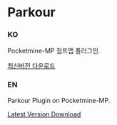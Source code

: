 # Parkour
### KO
Pocketmine-MP 점프맵 플러그인.

<a href="https://github.com/Blugin/Parkour/releases/latest/download/Parkour.phar">최신버전 다운로드</a>

### EN
Parkour Plugin on Pocketmine-MP.

<a href="https://github.com/Blugin/Parkour/releases/latest/download/Parkour.phar">Latest Version Download</a>
